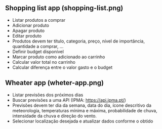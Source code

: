 ## Shopping list app (shopping-list.png)

- Listar produtos a comprar
- Adicionar produto
- Apagar produto
- Editar produto
- Produtos devem ter título, categoria, preço, nível de importância, quantidade a comprar, …
- Definir budget disponível
- Marcar produto como adicionado ao carrinho
- Calcular valor total no carrinho
- Calcular diferença entre o valor gasto e o budget

## Wheater app (wheter-app.png)

- Listar previsões dos próximos dias
- Buscar previsões a uma API (IPMA: https://api.ipma.pt/)
- Previsões devem ter dia da semana, data do dia, ícone descritivo da meteorologia, temperaturas mínima e máxima, probabilidade de chuva, intensidade da chuva e direção do vento.
- Selecionar localização desejada e atualizar dados conforme o obtido

